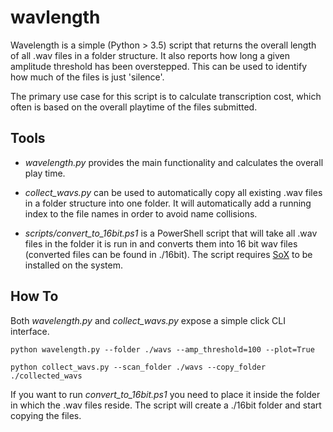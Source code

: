 # wavlength
Wavelength is a simple (Python > 3.5) script that returns the overall length of all .wav files in a folder structure.
It also reports how long a given amplitude threshold has been overstepped. This can be used to identify
how much of the files is just 'silence'.

The primary use case for this script is to calculate transcription cost, which often is
based on the overall playtime of the files submitted.

## Tools
- *wavelength.py* provides the main functionality and calculates the overall play time.

- *collect_wavs.py* can be used to automatically copy all existing .wav files in a folder structure into one folder.
It will automatically add a running index to the file names in order to avoid name collisions.

- *scripts/convert_to_16bit.ps1* is a PowerShell script that will take all .wav files in the folder it is run in and
converts them into 16 bit wav files (converted files can be found in ./16bit). The script requires [SoX](http://sox.sourceforge.net) to be installed on the system.

## How To
Both *wavelength.py* and *collect_wavs.py* expose a simple click CLI interface.

`python wavelength.py --folder ./wavs --amp_threshold=100 --plot=True`

`python collect_wavs.py --scan_folder ./wavs --copy_folder ./collected_wavs`

If you want to run *convert_to_16bit.ps1* you need to place it inside the folder in which the .wav files reside. The script will create a ./16bit folder and start copying the files.
